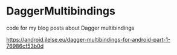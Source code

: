 # DaggerMultibindings

code for my blog posts about Dagger multibindings

https://android.jlelse.eu/dagger-multibindings-for-android-part-1-76986cf53b0d
